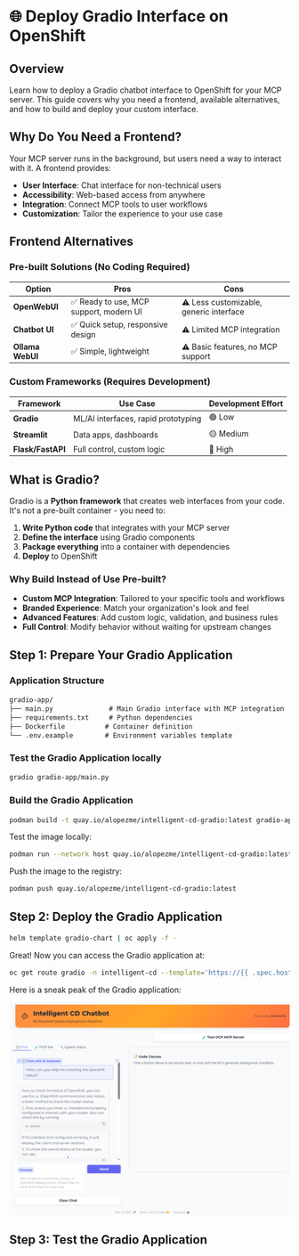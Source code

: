 # 🌐 Deploy Gradio Interface on OpenShift

## Overview

Learn how to deploy a Gradio chatbot interface to OpenShift for your MCP server. This guide covers why you need a frontend, available alternatives, and how to build and deploy your custom interface.

## Why Do You Need a Frontend?

Your MCP server runs in the background, but users need a way to interact with it. A frontend provides:

- **User Interface**: Chat interface for non-technical users
- **Accessibility**: Web-based access from anywhere
- **Integration**: Connect MCP tools to user workflows
- **Customization**: Tailor the experience to your use case

## Frontend Alternatives

### Pre-built Solutions (No Coding Required)

| Option | Pros | Cons |
|--------|------|------|
| **OpenWebUI** | ✅ Ready to use, MCP support, modern UI | ⚠️ Less customizable, generic interface |
| **Chatbot UI** | ✅ Quick setup, responsive design | ⚠️ Limited MCP integration |
| **Ollama WebUI** | ✅ Simple, lightweight | ⚠️ Basic features, no MCP support |

### Custom Frameworks (Requires Development)

| Framework | Use Case | Development Effort |
|-----------|----------|-------------------|
| **Gradio** | ML/AI interfaces, rapid prototyping | 🟢 Low |
| **Streamlit** | Data apps, dashboards | 🟡 Medium |
| **Flask/FastAPI** | Full control, custom logic | 🔴 High |

## What is Gradio?

Gradio is a **Python framework** that creates web interfaces from your code. It's not a pre-built container - you need to:

1. **Write Python code** that integrates with your MCP server
2. **Define the interface** using Gradio components
3. **Package everything** into a container with dependencies
4. **Deploy** to OpenShift

### Why Build Instead of Use Pre-built?

- **Custom MCP Integration**: Tailored to your specific tools and workflows
- **Branded Experience**: Match your organization's look and feel
- **Advanced Features**: Add custom logic, validation, and business rules
- **Full Control**: Modify behavior without waiting for upstream changes



## Step 1: Prepare Your Gradio Application

### Application Structure

```
gradio-app/
├── main.py              # Main Gradio interface with MCP integration
├── requirements.txt     # Python dependencies
├── Dockerfile          # Container definition
└── .env.example        # Environment variables template
```

### Test the Gradio Application locally

```bash
gradio gradio-app/main.py 
```

### Build the Gradio Application

```bash
podman build -t quay.io/alopezme/intelligent-cd-gradio:latest gradio-app 
```

Test the image locally:

```bash
podman run --network host quay.io/alopezme/intelligent-cd-gradio:latest
```

Push the image to the registry:

```bash
podman push quay.io/alopezme/intelligent-cd-gradio:latest
```


## Step 2: Deploy the Gradio Application

```bash
helm template gradio-chart | oc apply -f -
```


Great! Now you can access the Gradio application at:

```bash
oc get route gradio -n intelligent-cd --template='https://{{ .spec.host }}'
```

Here is a sneak peak of the Gradio application:

![Gradio Application](./images/gradio-dashboard-example.png)




## Step 3: Test the Gradio Application